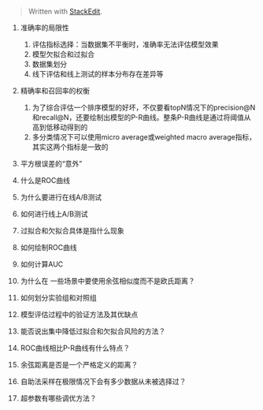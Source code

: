 


> Written with [StackEdit](https://stackedit.io/).

1. 准确率的局限性
	1. 评估指标选择：当数据集不平衡时，准确率无法评估模型效果
	2. 模型欠拟合和过拟合
	3. 数据集划分
	4. 线下评估和线上测试的样本分布存在差异等

2. 精确率和召回率的权衡
	1. 为了综合评估一个排序模型的好坏，不仅要看topN情况下的precision@N和recall@N，还要绘制出模型的P-R曲线。整条P-R曲线是通过将阈值从高到低移动得到的
	2. 多分类情况下可以使用micro average或weighted macro average指标，其实这两个指标是一致的


3. 平方根误差的“意外”



4. 什么是ROC曲线
5. 为什么要进行在线A/B测试
6. 如何进行线上A/B测试
7. 过拟合和欠拟合具体是指什么现象
8. 如何绘制ROC曲线
9. 如何计算AUC
10. 为什么在 一些场景中要使用余弦相似度而不是欧氏距离？
11. 如何划分实验组和对照组
12. 模型评估过程中的验证方法及其优缺点
13. 能否说出集中降低过拟合和欠拟合风险的方法？
14. ROC曲线相比P-R曲线有什么特点？
15. 余弦距离是否是一个严格定义的距离？
16. 自助法采样在极限情况下会有多少数据从未被选择过？
17. 超参数有哪些调优方法？


<!--stackedit_data:
eyJoaXN0b3J5IjpbLTEyNjUyOTA4NzUsLTg3MjgyOTk3Niw1Nj
M4MTM2NDMsNTQ4MTk3MTM0LDczMDk5ODExNl19
-->